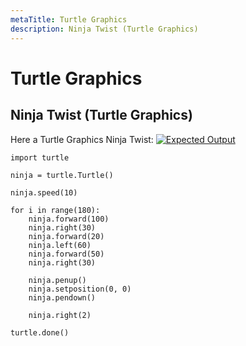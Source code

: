 ```yaml
---
metaTitle: Turtle Graphics
description: Ninja Twist (Turtle Graphics)
---
```


# Turtle Graphics




## Ninja Twist (Turtle Graphics)


Here a Turtle Graphics Ninja Twist:
[<img src="https://i.stack.imgur.com/3YP3j.png" alt="Expected Output" />](https://i.stack.imgur.com/3YP3j.png)

```
import turtle 

ninja = turtle.Turtle()

ninja.speed(10)

for i in range(180):
    ninja.forward(100)
    ninja.right(30)
    ninja.forward(20)
    ninja.left(60)
    ninja.forward(50)
    ninja.right(30)
    
    ninja.penup()
    ninja.setposition(0, 0)
    ninja.pendown()
    
    ninja.right(2)
    
turtle.done()

```

